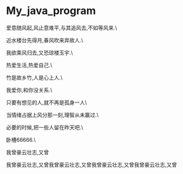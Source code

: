 
# My_java_program
爱意随风起,风止意难平,与其追风去,不如等风来.\

近水楼台先得月,春风吹来弃故人.\

我欲乘风归去,又恐琼楼玉宇.\

热爱生活,热爱自己.\

竹是故乡竹,人是心上人.\

我爱你,和你没关系.\

只要有想见的人,就不再是孤身一人\

当情绪占据上风分那一刻,理智从未赢过.\

必要的时候,把一些人留在昨天吧.\

卧槽66666.\

我曾豪云壮志,又曾

我曾豪云壮志,又曾我曾豪云壮志,又曾我曾豪云壮志,又曾我曾豪云壮志,又曾


